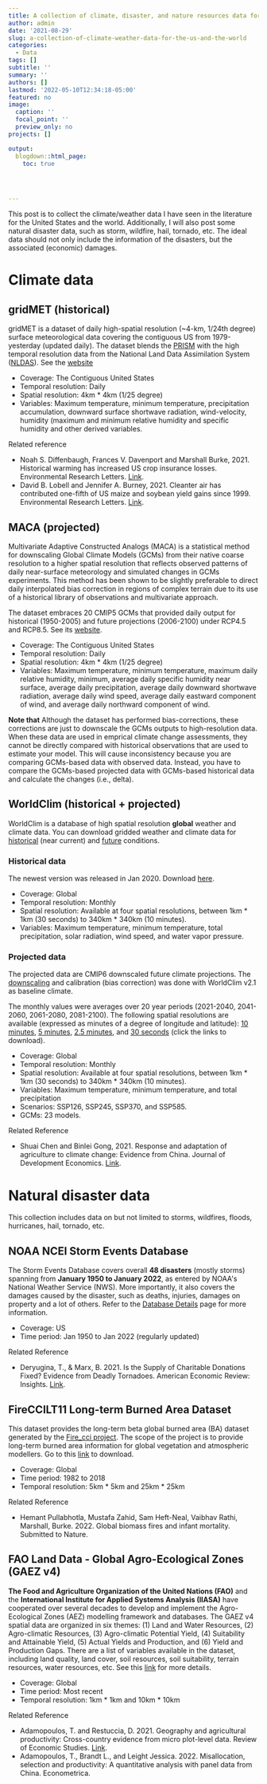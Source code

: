 ```yaml
---
title: A collection of climate, disaster, and nature resources data for the US and the world
author: admin
date: '2021-08-29'
slug: a-collection-of-climate-weather-data-for-the-us-and-the-world
categories:
  - Data
tags: []
subtitle: ''
summary: ''
authors: []
lastmod: '2022-05-10T12:34:18-05:00'
featured: no
image:
  caption: ''
  focal_point: ''
  preview_only: no
projects: []

output:
  blogdown::html_page:
    toc: true




---
```


This post is to collect the climate/weather data I have seen in the literature for the United States and the world. Additionally, I will also post some natural disaster data, such as storm, wildfire, hail, tornado, etc. The ideal data should not only include the information of the disasters, but the associated (economic) damages. 

# Climate data

## gridMET (historical)

gridMET is a dataset of daily high-spatial resolution (~4-km, 1/24th degree) surface meteorological data covering the contiguous US from 1979-yesterday (updated daily). The dataset blends the [PRISM](https://prism.oregonstate.edu/) with the high temporal resolution data from the National Land Data Assimilation System ([NLDAS](https://ldas.gsfc.nasa.gov/)). See the [website](http://www.climatologylab.org/gridmet.html)

- Coverage: The Contiguous United States
- Temporal resolution: Daily
- Spatial resolution: 4km * 4km (1/25 degree)
- Variables: Maximum temperature, minimum temperature, precipitation accumulation, downward surface shortwave radiation, wind-velocity, humidity (maximum and minimum relative humidity and specific humidity and other derived variables.

Related reference

- Noah S. Diffenbaugh, Frances V. Davenport and Marshall Burke, 2021. Historical warming has increased US crop insurance losses. Environmental Research Letters. [Link](https://iopscience.iop.org/article/10.1088/1748-9326/ac1223/pdf). 
- David B. Lobell and Jennifer A. Burney, 2021. Cleanter air has contributed one-fifth of US maize and soybean yield gains since 1999. Environmental Research Letters. [Link](https://iopscience.iop.org/article/10.1088/1748-9326/ac0fa4/pdf).

## MACA (projected)

Multivariate Adaptive Constructed Analogs (MACA) is a statistical method for downscaling Global Climate Models (GCMs) from their native coarse resolution to a higher spatial resolution that reflects observed patterns of daily near-surface meteorology and simulated changes in GCMs experiments. This method has been shown to be slightly preferable to direct daily interpolated bias correction in regions of complex terrain due to its use of a historical library of observations and multivariate approach. 

The dataset embraces 20 CMIP5 GCMs that provided daily output for historical (1950-2005) and future projections (2006-2100) under RCP4.5 and RCP8.5. See its [website](https://climate.northwestknowledge.net/MACA/index.php).

- Coverage: The Contiguous United States
- Temporal resolution: Daily
- Spatial resolution: 4km * 4km (1/25 degree)
- Variables: Maximum temperature, minimum temperature, maximum daily relative humidity, minimum, average daily specific humidity near surface, average daily precipitation, average daily downward shortwave radiation, average daily wind speed, average daily eastward component of wind, and average daily northward component of wind. 

**Note that** Although the dataset has performed bias-corrections, these corrections are just to downscale the GCMs outputs to high-resolution data. When these data are used in emprical climate change assessments, they cannot be directly compared with historical observations that are used to estimate your model. This will cause inconsistency because you are comparing GCMs-based data with observed data. Instead, you have to compare the GCMs-based projected data with GCMs-based historical data and calculate the changes (i.e., delta). 

## WorldClim (historical + projected)

WorldClim is a database of high spatial resolution **global** weather and climate data. You can download gridded weather and climate data for [historical](https://www.worldclim.org/data/worldclim21.html) (near current) and [future](https://www.worldclim.org/data/cmip6/cmip6climate.html) conditions.

### Historical data

The newest version was released in Jan 2020. Download [here](https://www.worldclim.org/data/worldclim21.html).

- Coverage: Global
- Temporal resolution: Monthly
- Spatial resolution: Available at four spatial resolutions, between 1km * 1km (30 seconds) to 340km * 340km (10 minutes). 
- Variables: Maximum temperature, minimum temperature, total precipitation, solar radiation, wind speed, and water vapor pressure.

### Projected data

The projected data are CMIP6 downscaled future climate projections. The [downscaling](https://www.worldclim.org/data/downscaling.html) and calibration (bias correction) was done with WorldClim v2.1 as baseline climate.

The monthly values were averages over 20 year periods (2021-2040, 2041-2060, 2061-2080, 2081-2100). The following spatial resolutions are available (expressed as minutes of a degree of longitude and latitude): [10 minutes](https://www.worldclim.org/data/cmip6/cmip6_clim10m.html), [5 minutes](https://www.worldclim.org/data/cmip6/cmip6_clim5m.html), [2.5 minutes](https://www.worldclim.org/data/cmip6/cmip6_clim2.5m.html), and [30 seconds](https://www.worldclim.org/data/cmip6/cmip6_clim30s.html) (click the links to download).

- Coverage: Global
- Temporal resolution: Monthly
- Spatial resolution: Available at four spatial resolutions, between 1km * 1km (30 seconds) to 340km * 340km (10 minutes). 
- Variables: Maximum temperature, minimum temperature, and total precipitation
- Scenarios: SSP126, SSP245, SSP370, and SSP585.
- GCMs: 23 models.

Related Reference

- Shuai Chen and Binlei Gong, 2021. Response and adaptation of agriculture to climate change: Evidence from China. Journal of Development Economics. [Link](https://www.sciencedirect.com/science/article/pii/S0304387820301322). 



# Natural disaster data

This collection includes data on but not limited to storms, wildfires, floods, hurricanes, hail, tornado, etc.

## NOAA NCEI Storm Events Database

The Storm Events Database covers overall **48 disasters** (mostly storms) spanning from **January 1950 to January 2022**, as entered by NOAA's National Weather Service (NWS). More importantly, it also covers the damages caused by the disaster, such as deaths, injuries, damages on property and a lot of others. Refer to the [Database Details](https://www.ncdc.noaa.gov/stormevents/) page for more information. 

- Coverage: US
- Time period: Jan 1950 to Jan 2022 (regularly updated)

Related Reference

- Deryugina, T., & Marx, B. 2021. Is the Supply of Charitable Donations Fixed? Evidence from Deadly Tornadoes. American Economic Review: Insights. [Link](https://www.aeaweb.org/articles?id=10.1257/aeri.20200230). 

## FireCCILT11 Long-term Burned Area Dataset

This dataset provides the long-term beta global burned area (BA) dataset generated by the [Fire_cci project](https://climate.esa.int/en/projects/fire/). The scope of the project is to provide long-term burned area information for global vegetation and atmospheric modellers. Go to this [link](https://geogra.uah.es/fire_cci/fireccilt11.php) to download.

- Coverage: Global
- Time period: 1982 to 2018
- Temporal resolution: 5km * 5km and 25km * 25km

Related Reference

- Hemant Pullabhotla, Mustafa Zahid, Sam Heft-Neal, Vaibhav Rathi, Marshall, Burke. 2022. Global biomass fires and infant mortality. Submitted to Nature.

## FAO Land Data - Global Agro-Ecological Zones (GAEZ v4)

**The Food and Agriculture Organization of the United Nations (FAO)** and the **International Institute for Applied Systems Analysis (IIASA)** have cooperated over several decades to develop and implement the Agro-Ecological Zones (AEZ) modelling framework and databases. The GAEZ v4 spatial data are organized in six themes: (1) Land and Water Resources, (2) Agro-climatic Resources, (3) Agro-climatic Potential Yield, (4) Suitability and Attainable Yield, (5) Actual Yields and Production, and (6) Yield and Production Gaps. There are a list of variables available in the dataset, including land quality, land cover, soil resources, soil suitability, terrain resources, water resources, etc. See this [link](https://gaez.fao.org/) for more details. 

- Coverage: Global
- Time period: Most recent
- Temporal resolution: 1km * 1km and 10km * 10km

Related Reference

- Adamopoulos, T. and Restuccia, D. 2021. Geography and agricultural productivity: Cross-country evidence from micro plot-level data. Review of Economic Studies. [Link](https://academic.oup.com/restud/advance-article-abstract/doi/10.1093/restud/rdab059/6374503?redirectedFrom=fulltext).
- Adamopoulos, T., Brandt L., and Leight Jessica. 2022. Misallocation, selection and productivity: A quantitative analysis with panel data from China. Econometrica.  

